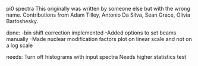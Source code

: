 pi0 spectra
This originally was written by someone else but with the wrong name.  Contributions from Adam Tilley, Antonio Da Silva, Sean Grace, Olivia Bartoshesky.

done: 
-bin shift correction implemented 
-Added options to set beams manually
-Made nuclear modification factors plot on linear scale and not on a log scale

needs: 
Turn off histograms with input spectra
Needs higher statistics test
